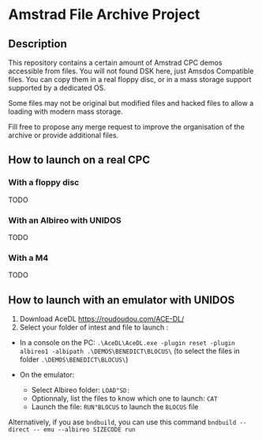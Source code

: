 # Amstrad File Archive Project

## Description

This repository contains a certain amount of Amstrad CPC demos accessible from files.
You will not found DSK here, just Amsdos Compatible files.
You can copy them in a real floppy disc, or in a mass storage support supported by a dedicated OS.

Some files may not be original but modified files and hacked files to allow a loading with modern mass storage.

Fill free to propose any merge request to improve the organisation of the archive or provide additional files.

## How to launch on a real CPC

### With a floppy disc

TODO

### With an Albireo with UNIDOS

TODO

### With a M4

TODO


## How to launch with an emulator with UNIDOS

1. Download AceDL <https://roudoudou.com/ACE-DL/>
2. Select your folder of intest and file to launch :

  - In a console on the PC: `.\AceDL\AceDL.exe -plugin reset -plugin albireo1 -albipath .\DEMOS\BENEDICT\BLOCUS\` (to select the files in folder `.\DEMOS\BENEDICT\BLOCUS\`)
  - On the emulator:

    - Select Albireo folder: `LOAD"SD:`
    - Optionnaly, list the files to know which one to launch: `CAT`
    - Launch the file: `RUN"BLOCUS` to launch the `BLOCUS` file



Alternatively, if you ase `bndbuild`, you can use this command `bndbuild --direct -- emu --albireo SIZECODE run`